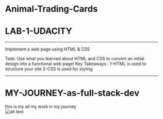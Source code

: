 # Animal-Trading-Cards
# LAB-1-UDACITY
____________________________________

Implement a web page using HTML & CSS

Task:
Use what you learned about HTML and CSS to convert an initial design into a functional web page! 
Key Takeaways :
1-HTML is used to structure your site 
2-CSS is used for styling
____________________________________

# MY-JOURNEY-as-full-stack-dev
this is my all my work in my journey  
![alt text](https://github.com/Luan-Sinani/Animal-Trading-Cards)
